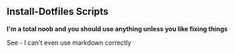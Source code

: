 ## Install-Dotfiles Scripts

**I'm a total noob and you should use anything unless you like fixing things**

See - I can't even use markdown correctly